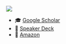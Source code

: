 ![](http://jun-harashima.net/img/harashima.jpg)

- 🎓 [Google Scholar](https://scholar.google.co.jp/citations?user=AT6aBxwAAAAJ&hl=ja&oi=ao)
- 🎤 [Speaker Deck](https://speakerdeck.com/junharashima)
- 🛒 [Amazon](https://www.amazon.co.jp/%E3%82%AD%E3%83%83%E3%83%81%E3%83%B3%E3%83%BB%E3%82%A4%E3%83%B3%E3%83%95%E3%82%A9%E3%83%9E%E3%83%86%E3%82%A3%E3%82%AF%E3%82%B9-%E6%96%99%E7%90%86%E3%82%92%E6%94%AF%E3%81%88%E3%82%8B%E8%87%AA%E7%84%B6%E8%A8%80%E8%AA%9E%E5%87%A6%E7%90%86%E3%81%A8%E7%94%BB%E5%83%8F%E5%87%A6%E7%90%86-%E5%8E%9F%E5%B3%B6-%E7%B4%94/dp/4274226565)
